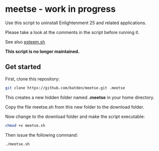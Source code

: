 # meetse - work in progress

Use this script to uninstall Enlightenment 25 and related applications.

Please take a look at the comments in the script before running it.

See also [esteem.sh](https://github.com/batden/esteem)

**This script is no longer maintained.**

## Get started

First, clone this repository:

```bash
git clone https://github.com/batden/meetse.git .meetse
```

This creates a new hidden folder named **.meetse** in your home directory.

Copy the file meetse.sh from this new folder to the download folder.

Now change to the download folder and make the script executable:

```bash
chmod +x meetse.sh
```

Then issue the following command:

```bash
./meetse.sh
```
